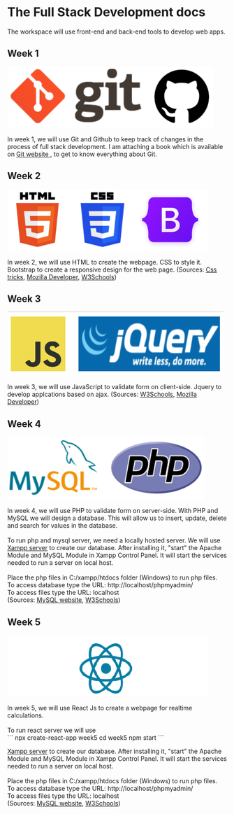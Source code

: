 # The Full Stack Development docs

The workspace will use front-end and back-end tools to develop web apps.

<h2>Week 1</h2>
<p float="left">
<img src="week1\week1.png" alt="git"></img>
</p>
In week 1, we will use Git and Github to keep track of changes in the 
process of full stack development. I am attaching a book which is 
available on <a href="https://git-scm.com/">Git website </a>, to get to 
know everything about Git.

<h2>Week 2</h2>
<p float="left">
<img src="week2\week2.png" alt="HTML"></img>
</p>
In week 2, we will use HTML to create the webpage. CSS to style it. 
Bootstrap to create a responsive design for the web page. (Sources: 
<a href="https://css-tricks.com/">Css tricks</a>, 
<a href="https://developer.mozilla.org/en-US/docs/Web/CSS">Mozilla Developer</a>, 
<a href="https://www.w3schools.com/bootstrap5/index.php">W3Schools</a>)

<h2>Week 3</h3>
<p float="left">
<img src="week3\img\week3.png" alt="JavaScript"></img> 
</p>
In week 3, we will use JavaScript to validate form on client-side. Jquery 
to develop applcations based on ajax. 
(Sources: <a href="https://www.w3schools.com/jquery/default.asp">W3Schools</a>, 
<a href="https://developer.mozilla.org/en-US/docs/Web/JavaScript">Mozilla Developer</a>) 

<h2>Week 4</h2>
<p float="left">
<img src="week4\week4.png" alt="phpform"></img> 
</p>
In week 4, we will use PHP to validate form on server-side. With PHP and 
MySQL we will design a database. This will allow us to insert, update, 
delete and search for values in the database. 
<br><br>
To run php and mysql server, we need a locally hosted server. We will use
<a href="https://www.apachefriends.org/download.html">Xampp server</a>
to create our database. After installing it, "start" the Apache Module and 
MySQL Module in Xampp Control Panel. It will start the services needed 
to run a server on local host.
<br><br>
Place the php files in C:/xampp/htdocs folder (Windows) to run php files.
<br>To access database type the URL: http://localhost/phpmyadmin/<br>
To access files type the URL: localhost
<br>
(Sources: 
<a href="https://dev.mysql.com/doc/refman/8.0/en/tutorial.html">MySQL website</a>, 
<a href="https://www.w3schools.com/php/">W3Schools</a>)

<h2>Week 5</h2>
<p float="left">
<img src="week5\week5.png" alt="phpform"></img> 
</p>
In week 5, we will use React Js to create a webpage for realtime calculations.
<br><br>
To run react server we will use <br>
```
npx create-react-app week5
cd week5 
npm start
```

<a href="https://create-react-app.dev/docs/getting-started/">Xampp server</a>
to create our database. After installing it, "start" the Apache Module and 
MySQL Module in Xampp Control Panel. It will start the services needed 
to run a server on local host.
<br><br>
Place the php files in C:/xampp/htdocs folder (Windows) to run php files.
<br>To access database type the URL: http://localhost/phpmyadmin/<br>
To access files type the URL: localhost
<br>
(Sources: 
<a href="https://dev.mysql.com/doc/refman/8.0/en/tutorial.html">MySQL website</a>, 
<a href="https://www.w3schools.com/php/">W3Schools</a>)